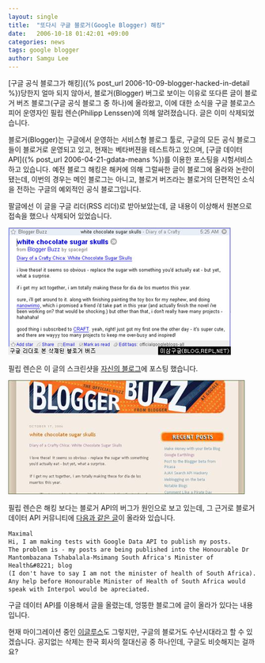 ```yaml
---
layout: single
title:  "또다시 구글 블로거(Google Blogger) 해킹"
date:   2006-10-18 01:42:01 +09:00
categories: news
tags: google blogger
author: Samgu Lee
---
```

[구글 공식 블로그가 해킹]({% post_url 2006-10-09-blogger-hacked-in-detail %})당한지 얼마 되지 않아서, 블로거(Blogger) 버그로 보이는 이유로 또다른 글이 블로거 버즈 블로그(구글 공식 블로그 중 하나)에 올라왔고, 이에 대한 소식을 구글 블로고스피어 운영자인 필립 렌슨(Philipp Lenssen)에 의해 알려졌습니다. 글은 이미 삭제되었습니다.

블로거(Blogger)는 구글에서 운영하는 서비스형 블로그 툴로, 구글의 모든 공식 블로그들이 블로거로 운영되고 있고, 현재는 베타버젼을 테스트하고 있으며, [구글 데이터 API]({% post_url 2006-04-21-gdata-means %})를 이용한 포스팅을 시험서비스하고 있습니다. 예전 블로그 해킹은 해커에 의해 그럴싸한 글이 블로그에 올라와 논란이 됐는데, 이번의 경우는 메인 블로그는 아니고, 블로거 버즈라는 블로거의 단편적인 소식을 전하는 구글의 예외적인 공식 블로그입니다.

팔글에선 이 글을 구글 리더(RSS 리더)로 받아보았는데, 글 내용이 이상해서 원본으로 접속을 했으나 삭제되어 있었습니다.

![삭제된 블로거 버즈, 구글 리더로 본 모습](/assets/erase_blogger_buzz.jpg)

필립 렌슨은 이 글의 스크린샷을 [자신의 블로그](http://blog.outer-court.com/archive/2006-10-17-n72.html)에 포스팅 했습니다.

![블로거 버즈 해골 이야기](/assets/blogger-buzz-sugar-skulls.jpg)

필립 렌슨은 해킹 보다는 블로거 API의 버그가 원인으로 보고 있는데, 그 근거로 블로거 데이터 API 커뮤니티에 [다음과 같은 글](http://groups-beta.google.com/group/bloggerDev/browse_frm/thread/bd8da9c78a32b7c4)이 올라와 있습니다.

    Maximal
    Hi, I am making tests with Google Data API to publish my posts.
    The problem is - my posts are being published into the Honourable Dr
    Mantombazana Tshabalala-Msimang South Africa's Minister of Health&#8221; blog
    (I don't have to say I am not the minister of health of South Africa).
    Any help before Honourable Minister of Health of South Africa would
    speak with Interpol would be apreciated. 

구글 데이터 API를 이용해서 글을 올렸는데, 엉뚱한 블로그에 글이 올라가 있다는 내용입니다.

현재 마이그레이션 중인 [이글루스](http://happyseeker.tistory.com/35)도 그렇지만, 구글의 블로거도 수난시대라고 할 수 있겠습니다. 공지없는 삭제는 한국 회사의 절대신공 중 하나인데, 구글도 비슷해지는 걸까요?
